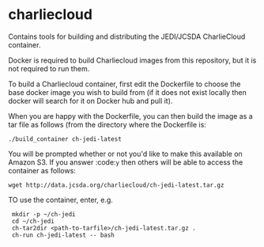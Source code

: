 # charliecloud
Contains tools for building and distributing the JEDI/JCSDA CharlieCloud container.

Docker is required to build Charliecloud images from this repository, but it is not required to run them.

To build a Charliecloud container, first edit the Dockerfile to choose the base docker image you wish to build from (if it does not exist locally then docker will search for it on Docker hub and pull it).

When you are happy with the Dockerfile, you can then build the image as a tar file as follows (from the directory where the Dockerfile is:

    ./build_container ch-jedi-latest
    
You will be prompted whether or not you'd like to make this available on Amazon S3.  If you answer :code:`y` then others will be able to access the container as follows:

    wget http://data.jcsda.org/charliecloud/ch-jedi-latest.tar.gz
    
TO use the container, enter, e.g.
 
     mkdir -p ~/ch-jedi
     cd ~/ch-jedi
     ch-tar2dir <path-to-tarfile>/ch-jedi-latest.tar.gz .
     ch-run ch-jedi-latest -- bash
